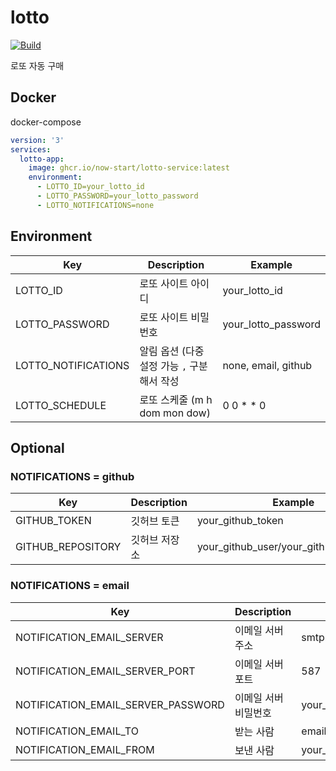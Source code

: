 # lotto

[![Build](https://github.com/now-start/lotto-service/actions/workflows/deploy.yaml/badge.svg)](https://github.com/now-start/lotto-service/actions/workflows/deploy.yaml)

로또 자동 구매

## Docker

docker-compose

```yaml
version: '3'
services:
  lotto-app:
    image: ghcr.io/now-start/lotto-service:latest
    environment:
      - LOTTO_ID=your_lotto_id
      - LOTTO_PASSWORD=your_lotto_password
      - LOTTO_NOTIFICATIONS=none

```

## Environment

| Key                 | Description                 | Example             |
|---------------------|-----------------------------|---------------------|
| LOTTO_ID            | 로또 사이트 아이디                  | your_lotto_id       |
| LOTTO_PASSWORD      | 로또 사이트 비밀번호                 | your_lotto_password |
| LOTTO_NOTIFICATIONS | 알림 옵션 (다중 설정 가능 `,` 구분해서 작성 | none, email, github |
| LOTTO_SCHEDULE      | 로또 스케줄 (m h dom mon dow)    | 0 0 * * 0           |

## Optional
### NOTIFICATIONS = github

| Key               | Description | Example                                 |
|-------------------|-------------|-----------------------------------------|
| GITHUB_TOKEN      | 깃허브 토큰      | your_github_token                       |
| GITHUB_REPOSITORY | 깃허브 저장소     | your_github_user/your_github_repository |

### NOTIFICATIONS = email

| Key                                | Description | Example            |
|------------------------------------|-------------|--------------------|
| NOTIFICATION_EMAIL_SERVER          | 이메일 서버 주소   | smtp.gmail.com     |
| NOTIFICATION_EMAIL_SERVER_PORT     | 이메일 서버 포트   | 587                |
| NOTIFICATION_EMAIL_SERVER_PASSWORD | 이메일 서버 비밀번호 | your_email_address |
| NOTIFICATION_EMAIL_TO              | 받는 사람       | email_address      |
| NOTIFICATION_EMAIL_FROM            | 보낸 사람       | your_email_address |

